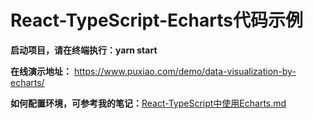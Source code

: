 # React-TypeScript-Echarts代码示例

**启动项目，请在终端执行：yarn start**



**在线演示地址：** https://www.puxiao.com/demo/data-visualization-by-echarts/



**如何配置环境，可参考我的笔记：**[React-TypeScript中使用Echarts.md](https://github.com/puxiao/notes/blob/master/React-Typescript%E4%B8%AD%E4%BD%BF%E7%94%A8Echarts.md)

